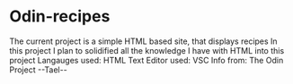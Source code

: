 # Odin-recipes
The current project is a simple HTML based site, that displays recipes
In this project I plan to solidified all the knowledge I have with HTML into this project
Langauges used: HTML
Text Editor used: VSC
Info from: The Odin Project
--Tael--